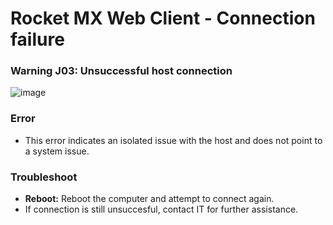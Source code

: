 # Rocket MX Web Client - Connection failure 

### Warning J03: Unsuccessful host connection
![image](https://github.com/user-attachments/assets/757d1f6a-c4db-458a-99a1-274dac43e803)

### Error
- This error indicates an isolated issue with the host and does not point to a system issue. 

### Troubleshoot
- **Reboot:** Reboot the computer and attempt to connect again. 
- If connection is still unsuccesful, contact IT for further assistance. 
